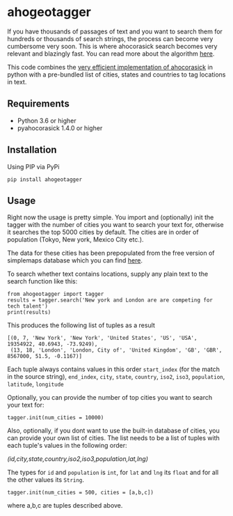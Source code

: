 # ahogeotagger

If you have thousands of passages of text and you want to search them for hundreds or thousands of search strings, the process can become very cumbersome very soon. This is where ahocorasick search becomes very relevant and blazingly fast. You can read more about the algorithm [here](https://en.wikipedia.org/wiki/Aho%E2%80%93Corasick_algorithm). 

This code combines the [very efficient implementation of ahocorasick](https://github.com/WojciechMula/pyahocorasick/) in python with a pre-bundled list of cities, states and countries to tag locations in text.

## Requirements

- Python 3.6 or higher
- pyahocorasick 1.4.0 or higher

## Installation

Using PIP via PyPi

```
pip install ahogeotagger
```

## Usage

Right now the usage is pretty simple. You import and (optionally) init the tagger with the number of cities you want to search your text for, otherwise it searches the top 5000 cities by default. The cities are in order of population (Tokyo, New york, Mexico City etc.). 

The data for these cities has been prepopulated from the free version of simplemaps database which you can find [here](https://simplemaps.com/data/world-cities).

To search whether text contains locations, supply any plain text to the search function like this:

```
from ahogeotagger import tagger
results = tagger.search('New york and London are are competing for tech talent')
print(results)
```

This produces the following list of tuples as a result
```
[(0, 7, 'New York', 'New York', 'United States', 'US', 'USA', 19354922, 40.6943, -73.9249), 
 (13, 18, 'London', 'London, City of', 'United Kingdom', 'GB', 'GBR', 8567000, 51.5, -0.1167)]
```
Each tuple always contains values in this order ```start_index``` (for the match in the source string), ```end_index```, ```city```, ```state```, ```country```, ```iso2```, ```iso3```, ```population```, ```latitude```, ```longitude```

Optionally, you can provide the number of top cities you want to search your text for:

```
tagger.init(num_cities = 10000)
```

Also, optionally, if you dont want to use the built-in database of cities, you can provide your own list of cities. The list needs to be a list of tuples with each tuple's values in the following order: 

_(id,city,state,country,iso2,iso3,population,lat,lng)_

The types for ```id``` and ```population``` is ```int```, for ```lat``` and ```lng``` its ```float``` and for all the other values its ```String```.

```
tagger.init(num_cities = 500, cities = [a,b,c])
```

where a,b,c are tuples described above.



